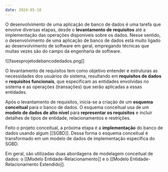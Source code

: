 ```yaml
---
date: 2024-05-18
---
```


O desenvolvimento de uma aplicação de banco de dados é uma tarefa que envolve diversas etapas, desde o **levantamento de requisitos** até a implementação das operações disponíveis sobre os dados. Nesse sentido, o desenvolvimento de uma aplicação de banco de dados está muito ligado ao desenvolvimento de software em geral, empregando técnicas que muitas vezes são do campo da engenharia de software.

![[fasesprojetodebancodedados.png]]

O levantamento de requisitos tem como objetivo entender e estruturas as necessidades dos usuários do sistema, resultando em **requisitos de dados** e **requisitos funcionais**, que especificam as entidades envolvidas no sistema e as operações (transações) que serão aplicadas a essas entidades.

Após o levantamento de requisitos, inicia-se a criação de um **esquema conceitual** para o banco de dados. O esquema conceitual usa de um **modelo de dados de alto nível** para **representar os requisitos** e incluir detalhes de tipos de entidade, relacionamentos e restrições.

Feito o projeto conceitual, a próxima etapa é a **implementação** do banco de dados usando algum [[SGBD]]. Dessa forma o esquema conceitual é transformado em um modelo de dados de implementação específica do SGBD.

Em geral, são utilizadas duas abordagens de modelagem conceitual de dados: o [[Modelo Entidade-Relacionamento]] e o [[Modelo Entidade-Relacionamento Estendido]].